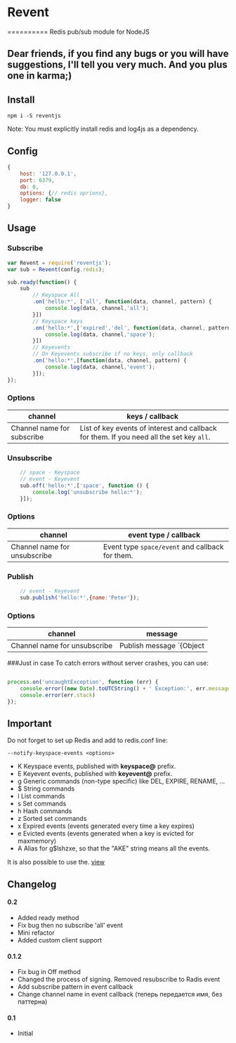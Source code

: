 # Revent
==========
Redis pub/sub module for NodeJS

## Dear friends, if you find any bugs or you will have suggestions, I'll tell you very much. And you plus one in karma;)

## Install

`npm i -S reventjs`

Note: You must explicitly install redis and log4js as a dependency.

## Config
```js
{
	host: '127.0.0.1',
    port: 6379,
    db: 0,
    options: {// redis oprions},
    logger: false
}
```


## Usage
### Subscribe
```js
var Revent = require('reventjs');
var sub = Revent(config.redis);

sub.ready(function() {
	sub
		// Keyspace All 
		.on('hello:*', ['all', function(data, channel, pattern) {
			console.log(data, channel,'all');
		}])
		// Keyspace keys
		.on('hello:*',['expired','del', function(data, channel, pattern) {
			console.log(data, channel,'space');
		}])
		// Keyevents
		// On Keyevents subscribe if no keys, only callback
		.on('hello:*',[function(data, channel, pattern) {
			console.log(data, channel,'event');
		}]);
});

```

### Options
channel | keys / callback 
--------|----------------
Сhannel name for subscribe | List of key events of interest and callback for them. If you need all the set key `all`. 


### Unsubscribe
```js
	// space - Keyspace
	// event - Keyevent
	sub.off('hello:*',['space', function () {
		console.log('unsubscribe hello:*');
	}]);

```

### Options
channel | event type / callback 
--------|----------------------
Сhannel name for unsubscribe | Event type `space/event` and callback for them.


### Publish
```js
	// event - Keyevent
	sub.publish('hello:*',{name:'Peter'});
```

### Options
channel | message 
--------|----------------------
Сhannel name for unsubscribe | Publish message `{Object | String}`



###Just in case
To catch errors without server crashes, you can use:
```js

process.on('uncaughtException', function (err) {
	console.error((new Date).toUTCString() + ' Exception:', err.message)
	console.error(err.stack)
});

```


## Important
Do not forget to set up Redis and add to redis.conf line:

 `--notify-keyspace-events <options>`

  - K     Keyspace events, published with __keyspace@<db>__ prefix.
  - E     Keyevent events, published with __keyevent@<db>__ prefix.
  - g     Generic commands (non-type specific) like DEL, EXPIRE, RENAME, ...
  - $     String commands
  - l     List commands
  - s     Set commands
  - h     Hash commands
  - z     Sorted set commands
  - x     Expired events (events generated every time a key expires)
  - e     Evicted events (events generated when a key is evicted for maxmemory)
  - A     Alias for g$lshzxe, so that the "AKE" string means all the events.

It is also possible to use the. [view](http://redis.io/topics/notifications)

## Changelog
#### 0.2
- Added ready method
- Fix bug then no subscribe 'all' event
- Mini refactor
- Added custom client support

#### 0.1.2
- Fix bug in Off method
- Changed the process of signing. Removed resubscribe to Radis event
- Add subscribe pattern in event callback
- Change channel name in event callback (теперь передается имя, без паттерна)

#### 0.1

- Initial